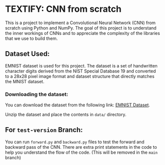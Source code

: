 # TEXTIFY: CNN from scratch
This is a project to implement a Convolutional Neural Network (CNN) from scratch using Python and NumPy. The goal of this project is to understand the inner workings of CNNs and to appreciate the complexity of the libraries that we use to build them. 

## Dataset Used:
EMNIST dataset is used for this project. The dataset is a set of handwritten character digits derived from the NIST Special Database 19 and converted to a 28x28 pixel image format and dataset structure that directly matches the MNIST dataset.

### Downloading the dataset:
You can download the dataset from the following link: [EMNIST Dataset](https://www.kaggle.com/datasets/crawford/emnist).

Unzip the dataset and place the contents in `data/` directory.

## For `test-version` Branch:
You can run `forward.py` and `backward.py` files to test the forward and backward pass of the CNN. There are extra print statements in the code to help you understand the flow of the code. (This will be removed in the `main` branch)
